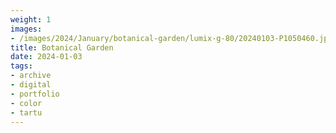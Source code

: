 ```yaml
---
weight: 1
images:
- /images/2024/January/botanical-garden/lumix-g-80/20240103-P1050460.jpg
title: Botanical Garden
date: 2024-01-03
tags:
- archive
- digital
- portfolio
- color
- tartu
---
```

